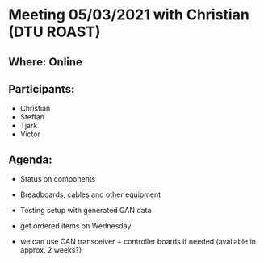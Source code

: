 # Meeting 05/03/2021 with Christian (DTU ROAST)
## Where: Online
## Participants:
- Christian
- Steffan 
- Tjark
- Victor

## Agenda: 
- Status on components 
- Breadboards, cables and other equipment
- Testing setup with generated CAN data


- get ordered items on Wednesday
- we can use CAN transceiver + controller boards if needed (available in approx. 2 weeks?)